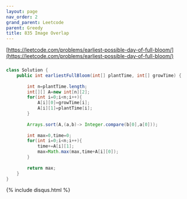 ```yaml
---
layout: page
nav_order: 2
grand_parent: Leetcode
parent: Greedy
title: 835 Image Overlap
---
```


[https://leetcode.com/problems/earliest-possible-day-of-full-bloom/](https://leetcode.com/problems/earliest-possible-day-of-full-bloom/)

###
```java
class Solution {
    public int earliestFullBloom(int[] plantTime, int[] growTime) {
        
        int n=plantTime.length;
        int[][] A=new int[n][2];
        for(int i=0;i<n;i++){
            A[i][0]=growTime[i];
            A[i][1]=plantTime[i];
        }
        
        Arrays.sort(A,(a,b)-> Integer.compare(b[0],a[0]));
        
        int max=0,time=0;
        for(int i=0;i<n;i++){
            time+=A[i][1];
            max=Math.max(max,time+A[i][0]);
        }
        
        return max;
    }
}
```



{% include disqus.html %}
